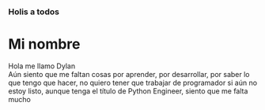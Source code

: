 ### Holis a todos


<h1>Mi nombre</h1>
<p>Hola me llamo Dylan<br>
Aún siento que me faltan cosas por aprender, por desarrollar, por saber lo que tengo que hacer, no quiero tener que trabajar de programador si aún no estoy listo, aunque tenga el título de Python Engineer, siento que me falta mucho
</p>

<!--
**DumbNoxx/DumbNoxx** is a ✨ _special_ ✨ repository because its `README.md` (this file) appears on your GitHub profile.

Here are some ideas to get you started:

- 🔭 I’m currently working on ...
- 🌱 I’m currently learning ...
- 👯 I’m looking to collaborate on ...
- 🤔 I’m looking for help with ...
- 💬 Ask me about ...
- 📫 How to reach me: ...
- 😄 Pronouns: ...
- ⚡ Fun fact: ...
-->
